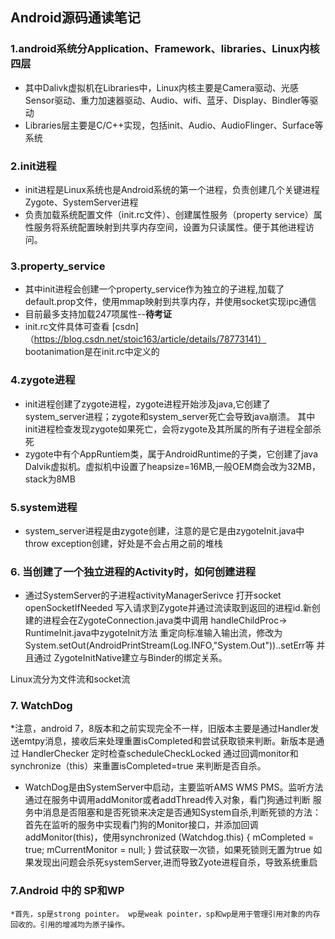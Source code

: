 
## Android源码通读笔记

### 1.android系统分Application、Framework、libraries、Linux内核四层

  * 其中Dalivk虚拟机在Libraries中，Linux内核主要是Camera驱动、光感Sensor驱动、重力加速器驱动、Audio、wifi、蓝牙、Display、Bindler等驱动
  * Libraries层主要是C/C++实现，包括init、Audio、AudioFlinger、Surface等系统
  
### 2.init进程
  * init进程是Linux系统也是Android系统的第一个进程，负责创建几个关键进程Zygote、SystemServer进程
  * 负责加载系统配置文件（init.rc文件）、创建属性服务（property service）属性服务将系统配置映射到共享内存空间，设置为只读属性。便于其他进程访问。
  
### 3.property_service  
  + 其中init进程会创建一个property_service作为独立的子进程,加载了default.prop文件，使用mmap映射到共享内存，并使用socket实现ipc通信
  + 目前最多支持加载247项属性--**待考证** 
  + init.rc文件具体可查看 [csdn]（https://blog.csdn.net/stoic163/article/details/78773141） bootanimation是在init.rc中定义的

### 4.zygote进程
  * init进程创建了zygote进程，zygote进程开始涉及java,它创建了system_server进程；zygote和system_server死亡会导致java崩溃。
  其中init进程检查发现zygote如果死亡，会将zygote及其所属的所有子进程全部杀死
  * zygote中有个AppRuntiem类，属于AndroidRuntime的子类，它创建了java Dalvik虚拟机。虚拟机中设置了heapsize=16MB,一般OEM商会改为32MB，stack为8MB
  
### 5.system进程
  * system_server进程是由zygote创建，注意的是它是由zygoteInit.java中throw exception创建，好处是不会占用之前的堆栈
  
### 6. 当创建了一个独立进程的Activity时，如何创建进程
  * 通过SystemServer的子进程activityManagerSerivce
  打开socket openSocketIfNeeded 写入请求到Zygote并通过流读取到返回的进程id.新创建的进程会在ZygoteConnection.java类中调用 handleChildProc->
  RuntimeInit.java中zygoteInit方法 重定向标准输入输出流，修改为System.setOut(AndroidPrintStream(Log.INFO,"System.Out"))..setErr等
  并且通过 ZygoteInitNative建立与Binder的绑定关系。
  
  Linux流分为文件流和socket流

### 7. WatchDog
*注意，android 7，8版本和之前实现完全不一样，旧版本主要是通过Handler发送emtpy消息，接收后来处理重置isCompleted和尝试获取锁来判断。新版本是通过
HandlerChecker 定时检查scheduleCheckLocked  通过回调monitor和synchronize（this）来重置isCompleted=true 来判断是否自杀。
* WatchDog是由SystemServer中启动，主要监听AMS WMS PMS。监听方法 通过在服务中调用addMonitor或者addThread传入对象，看门狗通过判断 服务中消息是否阻塞和是否死锁来决定是否通知System自杀,判断死锁的方法：首先在监听的服务中实现看门狗的Monitor接口，并添加回调addMonitor(this)，使用synchronized (Watchdog.this) {
                mCompleted = true;
                mCurrentMonitor = null;
            }
            尝试获取一次锁，如果死锁则无置为true
如果发现出问题会杀死systemServer,进而导致Zyote进程自杀，导致系统重启

### 7.Android 中的 SP和WP
    *首先，sp是strong pointer。 wp是weak pointer，sp和wp是用于管理引用对象的内存回收的。引用的增减均为原子操作。
  
  
